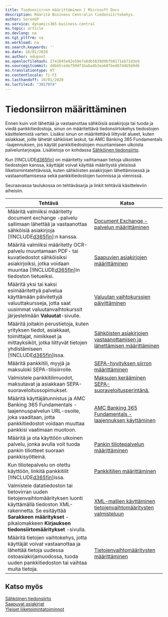 ```yaml
---
title: Tiedonsiirron määrittäminen | Microsoft Docs
description: Määritä Business Centralin tiedonsiirtokehys.
author: SorenGP
ms.service: dynamics365-business-central
ms.topic: article
ms.devlang: na
ms.tgt_pltfrm: na
ms.workload: na
ms.search.keywords: ''
ms.date: 10/01/2020
ms.author: edupont
ms.openlocfilehash: 2741845e82e59e7a8db5839d9bfb0171eb71d3e9
ms.sourcegitcommit: ddbb5cede750df1baba4b3eab8fbed6744b5b9d6
ms.translationtype: HT
ms.contentlocale: fi-FI
ms.lasthandoff: 10/01/2020
ms.locfileid: "3917974"
---
```

# <a name="setting-up-data-exchange"></a>Tiedonsiirron määrittäminen
Ennen kuin voit lähettää ja vastaanottaa sähköisiä asiakirjoja tai tuoda ja viedä pankkitiedostoja, sinun on määritettävä tiedonsiirtokehys tiedostojen käsittelemistä varten. Lisäksi sinun on määritettävä liittyvät alueet, kuten asiakkaat, joille lähetät sähköiset laskut, tai AMC Banking 365 Fundamentals -laajennuksen, jos käytät pankkitiedostojen muuntamiseen ulkoista palveluntarjoajaa. Lisätietoja on kohdassa [Sähköinen tiedonsiirto](across-data-exchange.md).  

 Kun [!INCLUDE[d365fin](includes/d365fin_md.md)] on määritetty vaihtamaan tietoja ulkoisten tiedostojen kanssa, käyttäjät voivat käyttää määritystä yleisissä liiketoimintatehtävissä, kuten sähköisten asiakirjojen lähettämisessä ja vastaanottamisessa sekä pankkitiedostojen tuonnissa ja viennissä.  

 Seuraavassa taulukossa on tehtäväsarja ja linkit tehtäviä käsitteleviin aiheisiin.  

|**Tehtävä**|**Katso**|  
|------------|-------------|  
|Määritä valmiiksi määritetty document exchange -palvelu sallimaan lähettää ja vastaanottaa sähköisiä asiakirjoja [!INCLUDE[d365fin](includes/d365fin_md.md)]:n kanssa.|[Document Exchange -palvelun määrittäminen](across-how-to-set-up-a-document-exchange-service.md)|  
|Määritä valmiiksi määritetty OCR-palvelu muuntamaan PDF- tai kuvatiedostot sähköisiksi asiakirjoiksi, jotka voidaan muuntaa [!INCLUDE[d365fin](includes/d365fin_md.md)]in tiedoston tietueiksi.|[Saapuvien asiakirjojen määrittäminen](across-how-setup-income-documents.md)|  
|Määritä yksi tai kaksi esimääritettyä palvelua käyttämään päivitettyjä valuuttakursseja, jotta saat uusimmat valuutanvaihtokurssit järjestelmään **Valuutat**-sivulle.|[Valuutan vaihtokurssien päivittäminen](finance-how-update-currencies.md)|  
|Määritä joitakin perustietoja, kuten yrityksen tiedot, asiakkaat, toimittajat, nimikkeet ja mittayksiköt, jotka liittyvät tietojen yhdistämiseen [!INCLUDE[d365fin](includes/d365fin_md.md)]issa.|[Sähköisten asiakirjojen vastaanottamisen ja lähettämisen määrittäminen](across-how-to-set-up-electronic-document-sending-and-receiving.md)|  
|Määritä pankkitili, myyjä ja maksuloki SEPA-tilisiirrolle.|[SEPA-hyvityksen siirron määrittäminen](finance-make-payments-with-bank-data-conversion-service-or-sepa-credit-transfer.md#setting-up-sepa-credit-transfer)|  
|Valmistele pankkitilimuodot, maksutavat ja asiakkaan SEPA-suoraveloitussopimukset.|[Maksujen kerääminen SEPA-suoraveloitusperintänä.](finance-collect-payments-with-sepa-direct-debit.md)|  
|Määritä käyttäjätunnistus ja AMC Banking 365 Fundamentals -laajennuspalvelun URL-osoite, joka vaaditaan, jotta pankkitiedostot voidaan muuttaa pankkisi vaatimaan muotoon.|[AMC Banking 365 Fundamentals -laajennuksen käyttäminen](ui-extensions-amc-banking.md)|  
|Määritä ja ota käyttöön ulkoinen palvelu, jonka avulla voit tuoda pankin tiliotteet suoraan pankkisyötteinä.|[Pankin tiliotepalvelun määrittäminen](bank-how-setup-bank-statement-service.md)|  
|Kun tiliotepalvelu on otettu käyttöön, linkitä pankkitilit [!INCLUDE[d365fin](includes/d365fin_md.md)]issa.|[Pankkitilien määrittäminen](bank-how-setup-bank-accounts.md)|  
|Valmistele datatiedoston tai tietovirran uuden tietojenvaihtomäärityksen luonti käyttämällä tiedoston XML-rakennetta. Se esitäyttää **Sarakkeen määritykset** -pikalomakkeen **Kirjauksen tiedonsiirtomääritykset** -sivulla.|[XML-mallien käyttäminen tietojenvaihtomääritysten valmisteluun](across-how-to-use-xml-schemas-to-prepare-data-exchange-definitions.md)|  
|Määritä tietojen vaihtokehys, jotta käyttäjät voivat vastaanottaa ja lähettää tietoja uudessa ostoasiakirjamuodossa, tuoda uuden pankkitiedoston tai vaihtaa muita tietoja.|[Tietojenvaihtomääritysten määrittäminen](across-how-to-set-up-data-exchange-definitions.md)|  

## <a name="see-also"></a>Katso myös  
[Sähköinen tiedonsiirto](across-data-exchange.md)  
[Saapuvat asiakirjat](across-income-documents.md)  
[Yleiset liiketoimintatoiminnot](ui-across-business-areas.md)  
